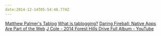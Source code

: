 ```yaml
---
date:2014-12-14T05:54:48.774Z
---
```

[Matthew Palmer's Tablog](http://matthewpalmer.net/tablog/)
[What is tablogging?](http://matthewpalmer.net/tablog/what.html)
[Daring Fireball: Native Apps Are Part of the Web](http://daringfireball.net/2014/11/native_apps_are_part_of_the_web)
[J Cole - 2014 Forest Hills Drive Full Album - YouTube](https://www.youtube.com/watch?v=wKUkL0ZqKM0&spfreload=10)
